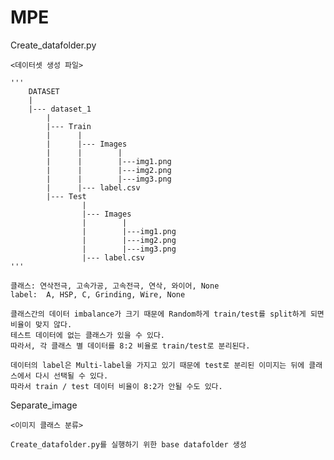 # MPE

Create_datafolder.py
    
    <데이터셋 생성 파일>

    '''
        DATASET
        |
        |--- dataset_1
            |
            |--- Train
            |      |
            |      |--- Images
            |      |        |
            |      |        |---img1.png
            |      |        |---img2.png
            |      |        |---img3.png
            |      |--- label.csv
            |--- Test
                    |
                    |--- Images
                    |        |
                    |        |---img1.png
                    |        |---img2.png
                    |        |---img3.png
                    |--- label.csv
    '''

    클래스: 연삭전극, 고속가공, 고속전극, 연삭, 와이어, None 
    label:  A, HSP, C, Grinding, Wire, None

    클래스간의 데이터 imbalance가 크기 때문에 Random하게 train/test를 split하게 되면 비율이 맞지 않다.
    테스트 데이터에 없는 클래스가 있을 수 있다.
    따라서, 각 클래스 별 데이터를 8:2 비율로 train/test로 분리된다.

    데이터의 label은 Multi-label을 가지고 있기 때문에 test로 분리된 이미지는 뒤에 클래스에서 다시 선택될 수 있다.
    따라서 train / test 데이터 비율이 8:2가 안될 수도 있다. 

Separate_image

    <이미지 클래스 분류>

    Create_datafolder.py를 실행하기 위한 base datafolder 생성